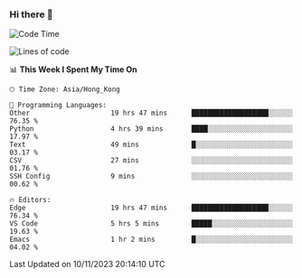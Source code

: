 ### Hi there 👋

<!--
**nicehiro/nicehiro** is a ✨ _special_ ✨ repository because its `README.md` (this file) appears on your GitHub profile.

Here are some ideas to get you started:

- 🔭 I’m currently working on ...
- 🌱 I’m currently learning ...
- 👯 I’m looking to collaborate on ...
- 🤔 I’m looking for help with ...
- 💬 Ask me about ...
- 📫 How to reach me: ...
- 😄 Pronouns: ...
- ⚡ Fun fact: ...
-->

<!--START_SECTION:waka-->
![Code Time](http://img.shields.io/badge/Code%20Time-44%20hrs%2029%20mins-blue)

![Lines of code](https://img.shields.io/badge/From%20Hello%20World%20I%27ve%20Written-2.6%20million%20lines%20of%20code-blue)

📊 **This Week I Spent My Time On** 

```text
🕑︎ Time Zone: Asia/Hong_Kong

💬 Programming Languages: 
Other                    19 hrs 47 mins      ███████████████████░░░░░░   76.35 % 
Python                   4 hrs 39 mins       ████░░░░░░░░░░░░░░░░░░░░░   17.97 % 
Text                     49 mins             █░░░░░░░░░░░░░░░░░░░░░░░░   03.17 % 
CSV                      27 mins             ░░░░░░░░░░░░░░░░░░░░░░░░░   01.76 % 
SSH Config               9 mins              ░░░░░░░░░░░░░░░░░░░░░░░░░   00.62 % 

🔥 Editors: 
Edge                     19 hrs 47 mins      ███████████████████░░░░░░   76.34 % 
VS Code                  5 hrs 5 mins        █████░░░░░░░░░░░░░░░░░░░░   19.63 % 
Emacs                    1 hr 2 mins         █░░░░░░░░░░░░░░░░░░░░░░░░   04.02 % 
```


 Last Updated on 10/11/2023 20:14:10 UTC
<!--END_SECTION:waka-->
